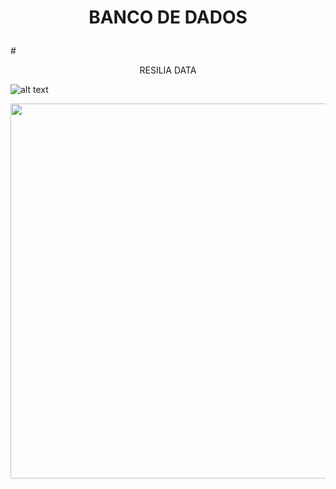 
# <p align="center">BANCO DE DADOS
</p>
# <p align="center">RESILIA DATA
</p>

![alt text](https://ibb.co/dr2D04F)
<p align="center"><img src="https://ibb.co/dr2D04F" width=600><br>
</p>
